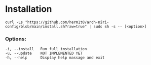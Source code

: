 # Installation

```shell
curl -Ls "https://github.com/herm1t0/arch-niri-config/blob/main/install.sh?raw=true" | sudo sh -s -- [<option>]
```

### Options:

	-i, --install 	Run full installation
	-u, --update    NOT IMPLEMENTED YET
	-h, --help      Display help massage and exit

